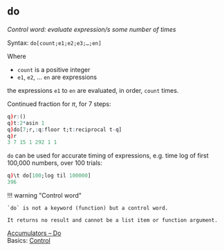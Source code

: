 # `do`




_Control word: evaluate expression/s some number of times_

Syntax: `do[count;e1;e2;e3;…;en]`

Where 

-   `count` is a positive integer
-   `e1`, `e2`, … `en` are expressions

the expressions `e1` to `en` are evaluated, in order, `count` times.

Continued fraction for $\pi$, for 7 steps:

```q
q)r:()
q)t:2*asin 1
q)do[7;r,:q:floor t;t:reciprocal t-q]
q)r
3 7 15 1 292 1 1
```

`do` can be used for accurate timing of expressions, e.g. time log of first 100,000 numbers, over 100 trials:

```q
q)\t do[100;log til 100000]
396
```

!!! warning "Control word"

    `do` is not a keyword (function) but a control word.

    It returns no result and cannot be a list item or function argument.


<i class="far fa-hand-point-right"></i> 
[Accumulators – Do](accumulators.md#do)  
Basics: [Control](../basics/control.md) 

